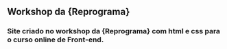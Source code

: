 ## Workshop da {Reprograma}

### Site criado no workshop da {Reprograma} com html e css para o curso online de Front-end.

